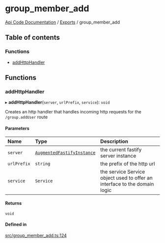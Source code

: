 # group\_member\_add
 
[Api Code Documentation](../README.md) / [Exports](../modules.md) / group\_member\_add

## Table of contents

### Functions

- [addHttpHandler](group_member_add.md#addhttphandler)

## Functions

### addHttpHandler

▸ **addHttpHandler**(`server`, `urlPrefix`, `service`): `void`

Creates an http handler that handles incoming http requests for the `/group.addUser` route

#### Parameters

| Name | Type | Description |
| :------ | :------ | :------ |
| `server` | [`AugmentedFastifyInstance`](../interfaces/types.AugmentedFastifyInstance.md) | the current fastify server instance |
| `urlPrefix` | `string` | the prefix of the http url |
| `service` | `Service` | the service Service object used to offer an interface to the domain logic |

#### Returns

`void`

#### Defined in

[src/group_member_add.ts:124](https://github.com/openkfw/TruBudget/blob/086d599/api/src/group_member_add.ts#L124)
